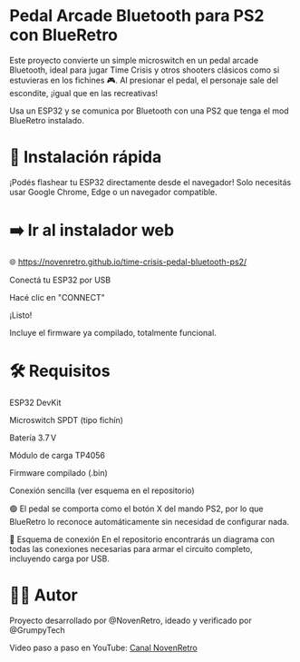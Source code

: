 # Pedal Arcade Bluetooth para PS2 con BlueRetro
Este proyecto convierte un simple microswitch en un pedal arcade Bluetooth, ideal para jugar Time Crisis y otros shooters clásicos como si estuvieras en los fichines 🎮. Al presionar el pedal, el personaje sale del escondite, ¡igual que en las recreativas!

Usa un ESP32 y se comunica por Bluetooth con una PS2 que tenga el mod BlueRetro instalado.

# 🚀 Instalación rápida
¡Podés flashear tu ESP32 directamente desde el navegador!
Solo necesitás usar Google Chrome, Edge o un navegador compatible.

# ➡️ Ir al instalador web
🌐 https://novenretro.github.io/time-crisis-pedal-bluetooth-ps2/

Conectá tu ESP32 por USB

Hacé clic en "CONNECT"

¡Listo!

Incluye el firmware ya compilado, totalmente funcional.

# 🛠️ Requisitos
ESP32 DevKit

Microswitch SPDT (tipo fichín)

Batería 3.7 V

Módulo de carga TP4056

Firmware compilado (.bin)

Conexión sencilla (ver esquema en el repositorio)

🟢 El pedal se comporta como el botón X del mando PS2, por lo que BlueRetro lo reconoce automáticamente sin necesidad de configurar nada.

📸 Esquema de conexión
En el repositorio encontrarás un diagrama con todas las conexiones necesarias para armar el circuito completo, incluyendo carga por USB.

# 👨‍💻 Autor
Proyecto desarrollado por @NovenRetro, ideado y verificado por @GrumpyTech

Video paso a paso en YouTube: [Canal NovenRetro](https://youtube.com/@novenretro)
